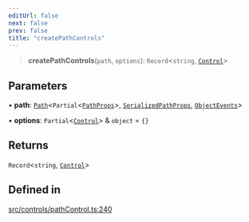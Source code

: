 ```yaml
---
editUrl: false
next: false
prev: false
title: "createPathControls"
---
```


> **createPathControls**(`path`, `options`): `Record`\<`string`, [`Control`](/api/classes/control/)\>

## Parameters

• **path**: [`Path`](/api/classes/path/)\<`Partial`\<[`PathProps`](/api/interfaces/pathprops/)\>, [`SerializedPathProps`](/api/interfaces/serializedpathprops/), [`ObjectEvents`](/api/interfaces/objectevents/)\>

• **options**: `Partial`\<[`Control`](/api/classes/control/)\> & `object` = `{}`

## Returns

`Record`\<`string`, [`Control`](/api/classes/control/)\>

## Defined in

[src/controls/pathControl.ts:240](https://github.com/fabricjs/fabric.js/blob/a0b4adf41e0a1fd81824114cedd4c32bfb8cac25/src/controls/pathControl.ts#L240)
